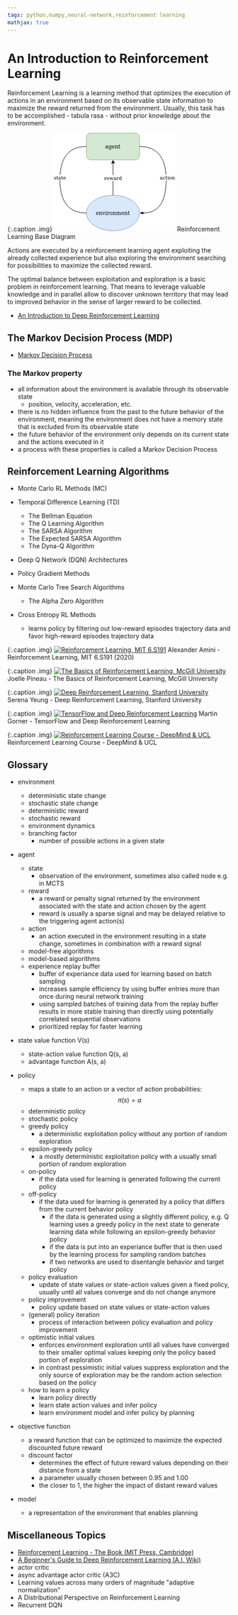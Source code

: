 ```yaml
---
tags: python,numpy,neural-network,reinforcement learning
mathjax: true
---
```

# An Introduction to Reinforcement Learning

Reinforcement Learning is a learning method that optimizes the execution of actions in an environment based on its observable state information to maximize the reward returned from the environment.
Usually, this task has to be accomplished - tabula rasa - without prior knowledge about the environment.

{:.caption .img}
![reinforcement learning base diagram](/assets/images/reinforcement_learning_base_diagram.png)
Reinforcement Learning Base Diagram

Actions are executed by a reinforcement learning agent exploiting the already collected experience but also exploring the environment searching for possibilities to maximize the collected reward.

The optimal balance between exploitation and exploration is a basic problem in reinforcement learning.
That means to leverage valuable knowledge and in parallel allow to discover unknown territory that may lead to improved behavior in the sense of larger reward to be collected.

- [An Introduction to Deep Reinforcement Learning](https://arxiv.org/pdf/1811.12560.pdf)

## The Markov Decision Process (MDP)

- [Markov Decision Process](https://en.wikipedia.org/wiki/Markov_decision_process)

### The Markov property

- all information about the environment is available through its observable state
  - position, velocity, acceleration, etc.
- there is no hidden influence from the past to the future behavior of the environment, meaning the environment does not have a memory state that is excluded from its observable state
- the future behavior of the environment only depends on its current state and the actions executed in it
- a process with these properties is called a Markov Decision Process

## Reinforcement Learning Algorithms

- Monte Carlo RL Methods (MC)

- Temporal Difference Learning (TD)
  - The Bellman Equation
  - The Q Learning Algorithm
  - The SARSA Algorithm
  - The Expected SARSA Algorithm
  - The Dyna-Q Algorithm

- Deep Q Network (DQN) Architectures

- Policy Gradient Methods

- Monte Carlo Tree Search Algorithms
  - The Alpha Zero Algorithm

- Cross Entropy RL Methods
  - learns policy by filtering out low-reward episodes trajectory data and favor high-reward episodes trajectory data

{:.caption .img}
[![Reinforcement Learning, MIT 6.S191](https://img.youtube.com/vi/nZfaHIxDD5w/0.jpg)](https://www.youtube.com/watch?v=nZfaHIxDD5w)
Alexander Amini - Reinforcement Learning, MIT 6.S191 (2020)

{:.caption .img}
[![The Basics of Reinforcement Learning, McGill University](https://img.youtube.com/vi/313kbpBq8Sg/0.jpg)](https://www.youtube.com/watch?v=313kbpBq8Sg)
Joelle Pineau - The Basics of Reinforcement Learning, McGill University

{:.caption .img}
[![Deep Reinforcement Learning, Stanford University](https://img.youtube.com/vi/lvoHnicueoE/0.jpg)](https://www.youtube.com/watch?v=lvoHnicueoE)
Serena Yeung - Deep Reinforcement Learning, Stanford University

{:.caption .img}
[![TensorFlow and Deep Reinforcement Learning](https://img.youtube.com/vi/t1A3NTttvBA/0.jpg)](https://www.youtube.com/watch?v=t1A3NTttvBA)
Martin Gorner - TensorFlow and Deep Reinforcement Learning

{:.caption .img}
[![Reinforcement Learning Course - DeepMind & UCL](https://img.youtube.com/vi/ISk80iLhdfU/0.jpg)](https://www.youtube.com/watch?v=ISk80iLhdfU&list=PLqYmG7hTraZBKeNJ-JE_eyJHZ7XgBoAyb)
Reinforcement Learning Course - DeepMind & UCL

## Glossary

- environment
  - deterministic state change
  - stochastic state change
  - deterministic reward
  - stochastic reward
  - environment dynamics
  - branching factor
    - number of possible actions in a given state

- agent
  - state
    - observation of the environment, sometimes also called node e.g. in MCTS
  - reward
    - a reward or penalty signal returned by the environment associated with the state and action chosen by the agent
    - reward is usually a sparse signal and may be delayed relative to the triggering agent action(s)
  - action
    - an action executed in the environment resulting in a state change, sometimes in combination with a reward signal
  - model-free algorithms
  - model-based algorithms
  - experience replay buffer
    - buffer of experiance data used for learning based on batch sampling
    - increases sample efficiency by using buffer entries more than once during neural network training
    - using sampled batches of training data from the replay buffer results in more stable training than directly using potentially correlated sequential observations
    - prioritized replay for faster learning
  
- state value function V(s)
  - state-action value function Q(s, a)
  - advantage function A(s, a)

- policy
  - maps a state to an action or a vector of action probabilities: $$\pi(s) = a$$
  - deterministic policy
  - stochastic policy
  - greedy policy
    - a deterministic exploitation policy without any portion of random exploration
  - epsilon-greedy policy
    - a mostly deterministic exploitation policy with a usually small portion of random exploration
  - on-policy
    - if the data used for learning is generated following the current policy
  - off-policy
    - if the data used for learning is generated by a policy that differs from the current behavior policy
      - if the data is generated using a slightly different policy, e.g. Q learning uses a greedy policy in the next state to generate learning data while following an epsilon-greedy behavior policy
      - if the data is put into an experiance buffer that is then used by the learning process for sampling random batches
      - if two networks are used to disentangle behavior and target policy
  - policy evaluation
    - update of state values or state-action values given a fixed policy, usually until all values converge and do not change anymore
  - policy improvement
    - policy update based on state values or state-action values
  - (general) policy iteration
    - process of interaction between policy evaluation and policy improvement
  - optimistic initial values
    - enforces environment exploration until all values have converged to their smaller optimal values keeping only the policy based portion of exploration
    - in contrast pessimistic initial values suppress exploration and the only source of exploration may be the random action selection based on the policy
  - how to learn a policy
    - learn policy directly
    - learn state action values and infer policy
    - learn environment model and infer policy by planning

- objective function
  - a reward function that can be optimized to maximize the expected discounted future reward
  - discount factor
    - determines the effect of future reward values depending on their distance from a state
    - a parameter usually chosen between 0.95 and 1.00
    - the closer to 1, the higher the impact of distant reward values

- model
  - a representation of the environment that enables planning

## Miscellaneous Topics

- [Reinforcement Learning - The Book (MIT Press, Cambridge)](http://incompleteideas.net/book/the-book.html)
- [A Beginner's Guide to Deep Reinforcement Learning (A.I. Wiki)](https://pathmind.com/wiki/deep-reinforcement-learning)
- actor critic
- async advantage actor critic (A3C)
- Learning values across many orders of magnitude "adaptive normalization"
- A Distributional Perspective on Reinforcement Learning
- Recurrent DQN


